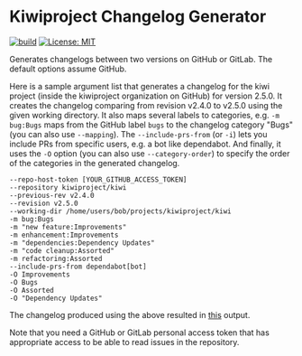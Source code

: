 # Kiwiproject Changelog Generator

[![build](https://github.com/kiwiproject/kiwiproject-changelog/actions/workflows/build.yml/badge.svg)](https://github.com/kiwiproject/kiwiproject-changelog/actions/workflows/build.yml)
[![License: MIT](https://img.shields.io/badge/License-MIT-blue.svg)](https://opensource.org/licenses/MIT)

Generates changelogs between two versions on GitHub or GitLab.  The default options assume GitHub.

Here is a sample argument list that generates a changelog for the kiwi project (inside the kiwiproject organization on GitHub) for version 2.5.0. It creates the changelog comparing from revision v2.4.0 to v2.5.0 using the given working directory. It also maps several labels to categories, e.g. `-m bug:Bugs` maps from the GitHub label `bugs` to the changelog category "Bugs" (you can also use `--mapping`). The `--include-prs-from` (or `-i`) lets you include PRs from specific users, e.g. a bot like dependabot. And finally, it uses the `-O` option (you can also use `--category-order`) to specify the order of the categories in the generated changelog.

```
--repo-host-token [YOUR_GITHUB_ACCESS_TOKEN]
--repository kiwiproject/kiwi
--previous-rev v2.4.0
--revision v2.5.0
--working-dir /home/users/bob/projects/kiwiproject/kiwi
-m bug:Bugs
-m "new feature:Improvements"
-m enhancement:Improvements
-m "dependencies:Dependency Updates"
-m "code cleanup:Assorted"
-m refactoring:Assorted
--include-prs-from dependabot[bot]
-O Improvements
-O Bugs
-O Assorted
-O "Dependency Updates"
```

The changelog produced using the above resulted in [this](https://github.com/kiwiproject/kiwi/releases/tag/v2.5.0) output.

Note that you need a GitHub or GitLab personal access token that has appropriate access to be able to read issues in the repository.
